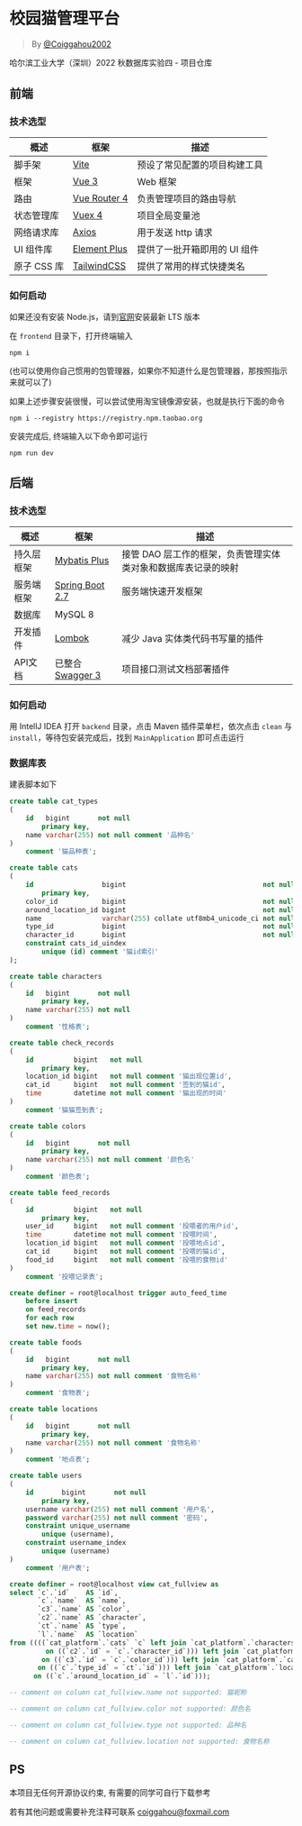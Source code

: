 # 校园猫管理平台

> By [@Coiggahou2002](https://github.com/Coiggahou2002)

哈尔滨工业大学（深圳）2022 秋数据库实验四 - 项目仓库

## 前端

### 技术选型

| 概述  | 框架  | 描述 |
|------|------|------|
| 脚手架 | [Vite](https://cn.vitejs.dev/) | 预设了常见配置的项目构建工具 |
| 框架 | [Vue 3](https://cn.vuejs.org/) | Web 框架 |
| 路由| [Vue Router 4](https://router.vuejs.org/zh/index.html) | 负责管理项目的路由导航 |
| 状态管理库| [Vuex 4](https://vuex.vuejs.org/zh/) | 项目全局变量池 |
| 网络请求库| [Axios](https://www.axios-http.cn/) | 用于发送 http 请求 |
| UI 组件库| [Element Plus](https://element-plus.org/zh-CN/) | 提供了一批开箱即用的 UI 组件 |
| 原子 CSS 库| [TailwindCSS](https://tailwindcss.com/) | 提供了常用的样式快捷类名 |

### 如何启动

如果还没有安装 Node.js，请到[官网](https://nodejs.org/en/)安装最新 LTS 版本

在 `frontend` 目录下，打开终端输入

```
npm i
```

(也可以使用你自己惯用的包管理器，如果你不知道什么是包管理器，那按照指示来就可以了)

如果上述步骤安装很慢，可以尝试使用淘宝镜像源安装，也就是执行下面的命令

```
npm i --registry https://registry.npm.taobao.org
```

安装完成后, 终端输入以下命令即可运行

```
npm run dev
```

## 后端

### 技术选型

| 概述  | 框架  | 描述 |
|------|------|------|
| 持久层框架| [Mybatis Plus](https://baomidou.com/) | 接管 DAO 层工作的框架，负责管理实体类对象和数据库表记录的映射 |
| 服务端框架| [Spring Boot 2.7](https://spring.io/projects/spring-boot) | 服务端快速开发框架 |
| 数据库| MySQL 8 |
| 开发插件| [Lombok](https://projectlombok.org/) | 减少 Java 实体类代码书写量的插件 |
| API文档| 已整合[Swagger 3](https://swagger.io/) | 项目接口测试文档部署插件 |

### 如何启动

用 IntellJ IDEA 打开 `backend` 目录，点击 Maven 插件菜单栏，依次点击 `clean` 与 `install`，等待包安装完成后，找到 `MainApplication` 即可点击运行

### 数据库表

建表脚本如下

```sql
create table cat_types
(
    id   bigint       not null
        primary key,
    name varchar(255) not null comment '品种名'
)
    comment '猫品种表';

create table cats
(
    id                 bigint                                  not null
        primary key,
    color_id           bigint                                  not null comment '颜色id',
    around_location_id bigint                                  not null comment '经常出现的位置id',
    name               varchar(255) collate utf8mb4_unicode_ci not null comment '猫昵称',
    type_id            bigint                                  not null comment '类型id',
    character_id       bigint                                  not null comment '性格id',
    constraint cats_id_uindex
        unique (id) comment '猫id索引'
);

create table characters
(
    id   bigint       not null
        primary key,
    name varchar(255) not null
)
    comment '性格表';

create table check_records
(
    id          bigint   not null
        primary key,
    location_id bigint   not null comment '猫出现位置id',
    cat_id      bigint   not null comment '签到的猫id',
    time        datetime not null comment '猫出现的时间'
)
    comment '猫猫签到表';

create table colors
(
    id   bigint       not null
        primary key,
    name varchar(255) not null comment '颜色名'
)
    comment '颜色表';

create table feed_records
(
    id          bigint   not null
        primary key,
    user_id     bigint   not null comment '投喂者的用户id',
    time        datetime not null comment '投喂时间',
    location_id bigint   not null comment '投喂地点id',
    cat_id      bigint   not null comment '投喂的猫id',
    food_id     bigint   not null comment '投喂的食物id'
)
    comment '投喂记录表';

create definer = root@localhost trigger auto_feed_time
    before insert
    on feed_records
    for each row
    set new.time = now();

create table foods
(
    id   bigint       not null
        primary key,
    name varchar(255) not null comment '食物名称'
)
    comment '食物表';

create table locations
(
    id   bigint       not null
        primary key,
    name varchar(255) not null comment '食物名称'
)
    comment '地点表';

create table users
(
    id       bigint       not null
        primary key,
    username varchar(255) not null comment '用户名',
    password varchar(255) not null comment '密码',
    constraint unique_username
        unique (username),
    constraint username_index
        unique (username)
)
    comment '用户表';

create definer = root@localhost view cat_fullview as
select `c`.`id`    AS `id`,
       `c`.`name`  AS `name`,
       `c3`.`name` AS `color`,
       `c2`.`name` AS `character`,
       `ct`.`name` AS `type`,
       `l`.`name`  AS `location`
from ((((`cat_platform`.`cats` `c` left join `cat_platform`.`characters` `c2`
         on ((`c2`.`id` = `c`.`character_id`))) left join `cat_platform`.`colors` `c3`
        on ((`c3`.`id` = `c`.`color_id`))) left join `cat_platform`.`cat_types` `ct`
       on ((`c`.`type_id` = `ct`.`id`))) left join `cat_platform`.`locations` `l`
      on ((`c`.`around_location_id` = `l`.`id`)));

-- comment on column cat_fullview.name not supported: 猫昵称

-- comment on column cat_fullview.color not supported: 颜色名

-- comment on column cat_fullview.type not supported: 品种名

-- comment on column cat_fullview.location not supported: 食物名称
```




## PS

本项目无任何开源协议约束, 有需要的同学可自行下载参考

若有其他问题或需要补充注释可联系 coiggahou@foxmail.com
